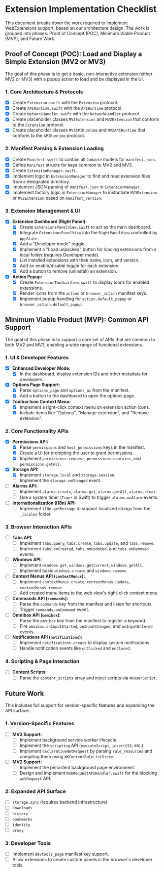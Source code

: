 # Extension Implementation Checklist

This document breaks down the work required to implement WebExtensions support, based on our architecture design. The work is grouped into phases: Proof of Concept (POC), Minimum Viable Product (MVP), and Future Work.

## Proof of Concept (POC): Load and Display a Simple Extension (MV2 or MV3)

The goal of this phase is to get a basic, non-interactive extension (either MV2 or MV3) with a popup action to load and be displayed in the UI.

### 1. Core Architecture & Protocols
- [x] Create `Extension.swift` with the `Extension` protocol.
- [x] Create `APIRuntime.swift` with the `APIRuntime` protocol.
- [x] Create `NetworkHandler.swift` with the `NetworkHandler` protocol.
- [x] Create placeholder classes `MV3Extension` and `MV2Extension` that conform to the `Extension` protocol.
- [x] Create placeholder classes `MV3APIRuntime` and `MV2APIRuntime` that conform to the `APIRuntime` protocol.

### 2. Manifest Parsing & Extension Loading
- [x] Create `Manifest.swift` to contain all `Codable` models for `manifest.json`.
- [x] Define `Manifest` structs for keys common to MV2 and MV3.
- [x] Create `ExtensionManager.swift`.
- [x] Implement logic in `ExtensionManager` to find and read extension files from a designated directory.
- [x] Implement JSON parsing of `manifest.json` in `ExtensionManager`.
- [x] Implement factory logic in `ExtensionManager` to instantiate `MV3Extension` or `MV2Extension` based on `manifest_version`.

### 3. Extension Management & UI
- [x] **Extension Dashboard (Right Panel):**
    - [x] Create `ExtensionsPanelView.swift` to act as the main dashboard.
    - [x] Integrate `ExtensionsPanelView` into the `RightPanelView` controlled by `AppState`.
    - [x] Add a "Developer mode" toggle.
    - [x] Implement a "Load unpacked" button for loading extensions from a local folder (requires Developer mode).
    - [x] List installed extensions with their name, icon, and version.
    - [x] Add an enable/disable toggle for each extension.
    - [x] Add a button to remove (uninstall) an extension.
- [x] **Action Popup:**
    - [x] Create `ExtensionToolbarView.swift` to display icons for enabled extensions.
    - [x] Render icons from the `action` or `browser_action` manifest keys.
    - [x] Implement popup handling for `action.default_popup` or `browser_action.default_popup`.

## Minimum Viable Product (MVP): Common API Support

The goal of this phase is to support a core set of APIs that are common to both MV2 and MV3, enabling a wide range of functional extensions.

### 1. UI & Developer Features
- [x] **Enhanced Developer Mode:**
    - [x] In the dashboard, display extension IDs and other metadata for developers.
- [x] **Options Page Support:**
    - [x] Parse `options_page` and `options_ui` from the manifest.
    - [x] Add a button to the dashboard to open the options page.
- [x] **Toolbar Icon Context Menu:**
    - [x] Implement a right-click context menu on extension action icons.
    - [x] Include items like "Options", "Manage extension", and "Remove extension".

### 2. Core Functionality APIs
- [x] **Permissions API:**
    - [x] Parse `permissions` and `host_permissions` keys in the manifest.
    - [x] Create a UI for prompting the user to grant permissions.
    - [x] Implement `permissions.request`, `permissions.contains`, and `permissions.getAll`.
- [x] **Storage API:**
    - [x] Implement `storage.local` and `storage.session`.
    - [ ] Implement the `storage.onChanged` event.
- [ ] **Alarms API:**
    - [ ] Implement `alarms.create`, `alarms.get`, `alarms.getAll`, `alarms.clear`.
    - [ ] Use a system timer (`Timer` in Swift) to trigger `alarms.onAlarm` events.
- [ ] **Internationalization (i18n) API:**
    - [ ] Implement `i18n.getMessage` to support localized strings from the `_locales` folder.

### 3. Browser Interaction APIs
- [ ] **Tabs API:**
    - [ ] Implement `tabs.query`, `tabs.create`, `tabs.update`, and `tabs.remove`.
    - [ ] Implement `tabs.onCreated`, `tabs.onUpdated`, and `tabs.onRemoved` events.
- [ ] **Windows API:**
    - [ ] Implement `windows.get`, `windows.getCurrent`, `windows.getAll`.
    - [ ] Implement basic `windows.create` and `windows.remove`.
- [ ] **Context Menus API (`contextMenus`):**
    - [ ] Implement `contextMenus.create`, `contextMenus.update`, `contextMenus.remove`.
    - [ ] Add created menu items to the web view's right-click context menu.
- [ ] **Commands API (`commands`):**
    - [ ] Parse the `commands` key from the manifest and listen for shortcuts.
    - [ ] Trigger `commands.onCommand` event.
- [ ] **Omnibox API (`omnibox`):**
    - [ ] Parse the `omnibox` key from the manifest to register a keyword.
    - [ ] Fire `omnibox.onInputStarted`, `onInputChanged`, and `onInputEntered` events.
- [ ] **Notifications API (`notifications`):**
    - [ ] Implement `notifications.create` to display system notifications.
    - [ ] Handle notification events like `onClicked` and `onClosed`.

### 4. Scripting & Page Interaction
- [ ] **Content Scripts:**
    - [ ] Parse the `content_scripts` array and inject scripts via `WKUserScript`.

## Future Work

This includes full support for version-specific features and expanding the API surface.

### 1. Version-Specific Features
- [ ] **MV3 Support:**
    - [ ] Implement background service worker lifecycle.
    - [ ] Implement the `scripting` API (`executeScript`, `insertCSS`, etc.).
    - [ ] Implement `declarativeNetRequest` by parsing `rule_resources` and compiling them using `WKContentRuleListStore`.
- [ ] **MV2 Support:**
    - [ ] Implement the persistent background page environment.
    - [ ] Design and implement `WebRequestAPIHandler.swift` for the blocking `webRequest` API.

### 2. Expanded API Surface
- [ ] `storage.sync` (requires backend infrastructure)
- [ ] `downloads`
- [ ] `history`
- [ ] `bookmarks`
- [ ] `identity`
- [ ] `proxy`

### 3. Developer Tools
- [ ] Implement `devtools_page` manifest key support.
- [ ] Allow extensions to create custom panels in the browser's developer tools.
